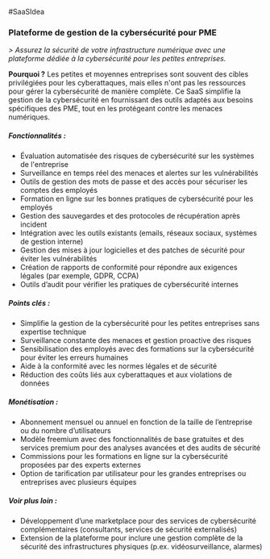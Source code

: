 #SaaSIdea
### Plateforme de gestion de la cybersécurité pour PME  
*> Assurez la sécurité de votre infrastructure numérique avec une plateforme dédiée à la cybersécurité pour les petites entreprises.*  

**Pourquoi ?** Les petites et moyennes entreprises sont souvent des cibles privilégiées pour les cyberattaques, mais elles n'ont pas les ressources pour gérer la cybersécurité de manière complète. Ce SaaS simplifie la gestion de la cybersécurité en fournissant des outils adaptés aux besoins spécifiques des PME, tout en les protégeant contre les menaces numériques.

##### Fonctionnalités :  
- Évaluation automatisée des risques de cybersécurité sur les systèmes de l'entreprise  
- Surveillance en temps réel des menaces et alertes sur les vulnérabilités  
- Outils de gestion des mots de passe et des accès pour sécuriser les comptes des employés  
- Formation en ligne sur les bonnes pratiques de cybersécurité pour les employés  
- Gestion des sauvegardes et des protocoles de récupération après incident  
- Intégration avec les outils existants (emails, réseaux sociaux, systèmes de gestion interne)  
- Gestion des mises à jour logicielles et des patches de sécurité pour éviter les vulnérabilités  
- Création de rapports de conformité pour répondre aux exigences légales (par exemple, GDPR, CCPA)  
- Outils d’audit pour vérifier les pratiques de cybersécurité internes  

##### Points clés :  
- Simplifie la gestion de la cybersécurité pour les petites entreprises sans expertise technique  
- Surveillance constante des menaces et gestion proactive des risques  
- Sensibilisation des employés avec des formations sur la cybersécurité pour éviter les erreurs humaines  
- Aide à la conformité avec les normes légales et de sécurité  
- Réduction des coûts liés aux cyberattaques et aux violations de données  

##### Monétisation :  
- Abonnement mensuel ou annuel en fonction de la taille de l’entreprise ou du nombre d’utilisateurs  
- Modèle freemium avec des fonctionnalités de base gratuites et des services premium pour des analyses avancées et des audits de sécurité  
- Commissions pour les formations en ligne sur la cybersécurité proposées par des experts externes  
- Option de tarification par utilisateur pour les grandes entreprises ou entreprises avec plusieurs équipes  

##### Voir plus loin :  
- Développement d’une marketplace pour des services de cybersécurité complémentaires (consultants, services de sécurité externalisés)  
- Extension de la plateforme pour inclure une gestion complète de la sécurité des infrastructures physiques (p.ex. vidéosurveillance, alarmes)  
